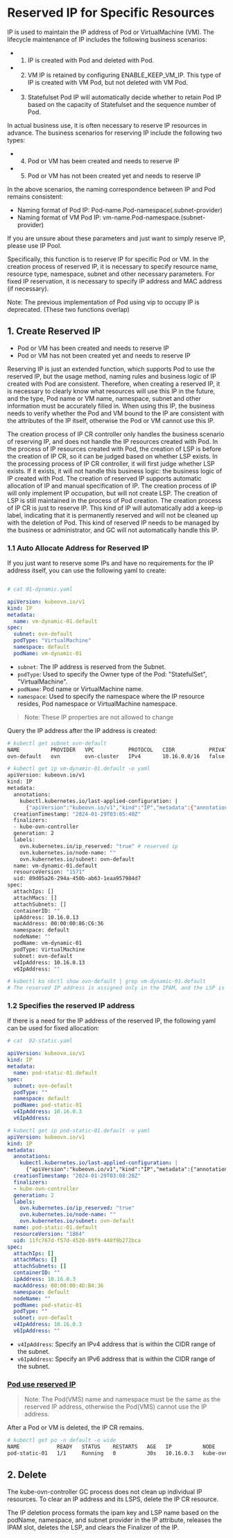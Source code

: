 # Reserved IP for Specific Resources

IP is used to maintain the IP address of Pod or VirtualMachine (VM). The lifecycle maintenance of IP includes the following business scenarios:

- 1. IP is created with Pod and deleted with Pod.
- 2. VM IP is retained by configuring ENABLE_KEEP_VM_IP. This type of IP is created with VM Pod, but not deleted with VM Pod.
- 3. Statefulset Pod IP will automatically decide whether to retain Pod IP based on the capacity of Statefulset and the sequence number of Pod.

In actual business use, it is often necessary to reserve IP resources in advance. The business scenarios for reserving IP include the following two types:

- 4. Pod or VM has been created and needs to reserve IP
- 5. Pod or VM has not been created yet and needs to reserve IP

In the above scenarios, the naming correspondence between IP and Pod remains consistent:

- Naming format of Pod IP: Pod-name.Pod-namespace(.subnet-provider)
- Naming format of VM Pod IP: vm-name.Pod-namespace.(subnet-provider)

If you are unsure about these parameters and just want to simply reserve IP, please use IP Pool.

Specifically, this function is to reserve IP for specific Pod or VM. In the creation process of reserved IP, it is necessary to specify resource name, resource type, namespace, subnet and other necessary parameters. For fixed IP reservation, it is necessary to specify IP address and MAC address (if necessary).

Note: The previous implementation of Pod using vip to occupy IP is deprecated. (These two functions overlap)

## 1. Create Reserved IP

- Pod or VM has been created and needs to reserve IP
- Pod or VM has not been created yet and needs to reserve IP

Reserving IP is just an extended function, which supports Pod to use the reserved IP, but the usage method, naming rules and business logic of IP created with Pod are consistent.
Therefore, when creating a reserved IP, it is necessary to clearly know what resources will use this IP in the future, and the type, Pod name or VM name, namespace, subnet and other information must be accurately filled in.
When using this IP, the business needs to verify whether the Pod and VM bound to the IP are consistent with the attributes of the IP itself, otherwise the Pod or VM cannot use this IP.

The creation process of IP CR controller only handles the business scenario of reserving IP, and does not handle the IP resources created with Pod. In the process of IP resources created with Pod, the creation of LSP is before the creation of IP CR, so it can be judged based on whether LSP exists. In the processing process of IP CR controller, it will first judge whether LSP exists. If it exists, it will not handle this business logic: the business logic of IP created with Pod. The creation of reserved IP supports automatic allocation of IP and manual specification of IP. The creation process of IP will only implement IP occupation, but will not create LSP. The creation of LSP is still maintained in the process of Pod creation. The creation process of IP CR is just to reserve IP. This kind of IP will automatically add a keep-ip label, indicating that it is permanently reserved and will not be cleaned up with the deletion of Pod. This kind of reserved IP needs to be managed by the business or administrator, and GC will not automatically handle this IP.

### 1.1 Auto Allocate Address for Reserved IP

If you just want to reserve some IPs and have no requirements for the IP address itself, you can use the following yaml to create:

```yaml

# cat 01-dynamic.yaml

apiVersion: kubeovn.io/v1
kind: IP
metadata:
  name: vm-dynamic-01.default
spec:
  subnet: ovn-default
  podType: "VirtualMachine"
  namespace: default
  podName: vm-dynamic-01

```

- `subnet`: The IP address is reserved from the Subnet.
- `podType`: Used to specify the Owner type of the Pod: "StatefulSet", "VirtualMachine".
- `podName`: Pod name or VirtualMachine name.
- `namespace`: Used to specify the namespace where the IP resource resides, Pod namespace or VirtualMachine namespace.

> Note: These IP properties are not allowed to change

Query the IP address after the IP address is created:

```bash
# kubectl get subnet ovn-default
NAME          PROVIDER   VPC           PROTOCOL   CIDR           PRIVATE   NAT    DEFAULT   GATEWAYTYPE   V4USED   V4AVAILABLE   V6USED   V6AVAILABLE   EXCLUDEIPS      U2OINTERCONNECTIONIP
ovn-default   ovn        ovn-cluster   IPv4       10.16.0.0/16   false     true   true      distributed   7        65526         0        0             ["10.16.0.1"]

# kubectl get ip vm-dynamic-01.default -o yaml
apiVersion: kubeovn.io/v1
kind: IP
metadata:
  annotations:
    kubectl.kubernetes.io/last-applied-configuration: |
      {"apiVersion":"kubeovn.io/v1","kind":"IP","metadata":{"annotations":{},"name":"vm-dynamic-01.default"},"spec":{"namespace":"default","podName":"vm-dynamic-01","podType":"VirtualMachine","subnet":"ovn-default"}}
  creationTimestamp: "2024-01-29T03:05:40Z"
  finalizers:
  - kube-ovn-controller
  generation: 2
  labels:
    ovn.kubernetes.io/ip_reserved: "true" # reserved ip
    ovn.kubernetes.io/node-name: ""
    ovn.kubernetes.io/subnet: ovn-default
  name: vm-dynamic-01.default
  resourceVersion: "1571"
  uid: 89d05a26-294a-450b-ab63-1eaa957984d7
spec:
  attachIps: []
  attachMacs: []
  attachSubnets: []
  containerID: ""
  ipAddress: 10.16.0.13
  macAddress: 00:00:00:86:C6:36
  namespace: default
  nodeName: ""
  podName: vm-dynamic-01
  podType: VirtualMachine
  subnet: ovn-default
  v4IpAddress: 10.16.0.13
  v6IpAddress: ""

# kubectl ko nbctl show ovn-default | grep vm-dynamic-01.default
# The reserved IP address is assigned only in the IPAM, and the LSP is not created. Therefore, you cannot view the IP address

```

### 1.2 Specifies the reserved IP address

If there is a need for the IP address of the reserved IP, the following yaml can be used for fixed allocation:

```yaml
# cat  02-static.yaml

apiVersion: kubeovn.io/v1
kind: IP
metadata:
  name: pod-static-01.default
spec:
  subnet: ovn-default
  podType: ""
  namespace: default
  podName: pod-static-01
  v4IpAddress: 10.16.0.3
  v6IpAddress:

# kubectl get ip pod-static-01.default -o yaml
apiVersion: kubeovn.io/v1
kind: IP
metadata:
  annotations:
    kubectl.kubernetes.io/last-applied-configuration: |
      {"apiVersion":"kubeovn.io/v1","kind":"IP","metadata":{"annotations":{},"name":"pod-static-01.default"},"spec":{"namespace":"default","podName":"pod-static-01","podType":"","subnet":"ovn-default","v4IpAddress":"10.16.0.3","v6IpAddress":null}}
  creationTimestamp: "2024-01-29T03:08:28Z"
  finalizers:
  - kube-ovn-controller
  generation: 2
  labels:
    ovn.kubernetes.io/ip_reserved: "true"
    ovn.kubernetes.io/node-name: ""
    ovn.kubernetes.io/subnet: ovn-default
  name: pod-static-01.default
  resourceVersion: "1864"
  uid: 11fc767d-f57d-4520-89f9-448f9b272bca
spec:
  attachIps: []
  attachMacs: []
  attachSubnets: []
  containerID: ""
  ipAddress: 10.16.0.3
  macAddress: 00:00:00:4D:B4:36
  namespace: default
  nodeName: ""
  podName: pod-static-01
  podType: ""
  subnet: ovn-default
  v4IpAddress: 10.16.0.3
  v6IpAddress: ""

```

- `v4IpAddress`: Specify an IPv4 address that is within the CIDR range of the subnet.
- `v6IpAddress`: Specify an IPv6 address that is within the CIDR range of the subnet.

### [Pod use reserved IP](../guide/ip.en.md)

> Note: The Pod(VMS) name and namespace must be the same as the reserved IP address, otherwise the Pod(VMS) cannot use the IP address.

After a Pod or VM is deleted, the IP CR remains.

```bash
# kubectl get po -n default -o wide
NAME            READY   STATUS    RESTARTS   AGE   IP          NODE              NOMINATED NODE   READINESS GATES
pod-static-01   1/1     Running   0          30s   10.16.0.3   kube-ovn-worker   <none>           <none>

```

## 2. Delete

The kube-ovn-controller GC process does not clean up individual IP resources. To clear an IP address and its LSPS, delete the IP CR resource.

The IP deletion process formats the ipam key and LSP name based on the podName, namespace, and subnet provider in the IP attribute, releases the IPAM slot, deletes the LSP, and clears the Finalizer of the IP.
